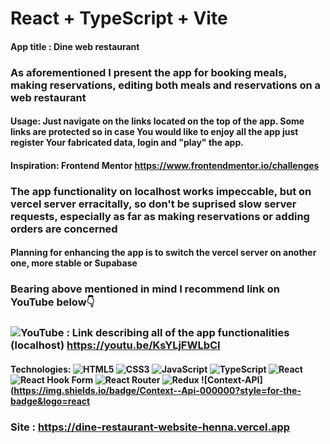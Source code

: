# React + TypeScript + Vite
#### App title : Dine web restaurant
### As aforementioned I present the app for booking meals, making reservations, editing both meals and reservations on a web restaurant
#### Usage: Just navigate on the links located on the top of the app. Some links are protected so in case You would like to enjoy all the app just register Your fabricated data, login and "play" the app.

#### Inspiration: Frontend Mentor https://www.frontendmentor.io/challenges

### The app functionality on localhost works impeccable, but on vercel server erracitally, so don't be suprised slow server requests, especially as far as making reservations or adding orders are concerned
#### Planning for enhancing the app is to switch the vercel server on another one, more stable or Supabase
### Bearing above mentioned in mind I recommend link on YouTube below👇

### 	![YouTube](https://img.shields.io/badge/YouTube-%23FF0000.svg?style=for-the-badge&logo=YouTube&logoColor=white) : Link describing all of the app functionalities (localhost)   https://youtu.be/KsYLjFWLbCI

#### Technologies: ![HTML5](https://img.shields.io/badge/html5-%23E34F26.svg?style=for-the-badge&logo=html5&logoColor=white) ![CSS3](https://img.shields.io/badge/css3-%231572B6.svg?style=for-the-badge&logo=css3&logoColor=white) ![JavaScript](https://img.shields.io/badge/javascript-%23323330.svg?style=for-the-badge&logo=javascript&logoColor=%23F7DF1E) ![TypeScript](https://img.shields.io/badge/typescript-%23007ACC.svg?style=for-the-badge&logo=typescript&logoColor=white) ![React](https://img.shields.io/badge/react-%2320232a.svg?style=for-the-badge&logo=react&logoColor=%2361DAFB) ![React Hook Form](https://img.shields.io/badge/React%20Hook%20Form-%23EC5990.svg?style=for-the-badge&logo=reacthookform&logoColor=white) ![React Router](https://img.shields.io/badge/React_Router-CA4245?style=for-the-badge&logo=react-router&logoColor=white) ![Redux](https://img.shields.io/badge/redux-%23593d88.svg?style=for-the-badge&logo=redux&logoColor=white) ![Context-API](https://img.shields.io/badge/Context--Api-000000?style=for-the-badge&logo=react

### Site :   https://dine-restaurant-website-henna.vercel.app


